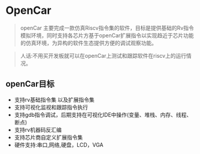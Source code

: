 # OpenCar

> openCar 主要完成一款仿真Riscv指令集的软件，目标是提供基础的Rv指令模拟环境，同时支持各芯片方基于openCar扩展指令以实现趋近于芯片功能的仿真环境，为异构的软件生态提供方便的调试观察功能。

> 人话:不用买开发板就可以在openCar上测试和跟踪软件在riscv上的运行情况。


## openCar目标

* 支持rv基础指令集 以及扩展指令集
* 支持可视化监视和跟踪指令执行
* 支持gdb指令调试，后期支持在可视化IDE中操作(变量、堆栈、内存、线程、断点)
* 支持rv机器码反汇编
* 支持芯片商自定义扩展指令集
* 硬件支持:串口,网络,硬盘，LCD，VGA





